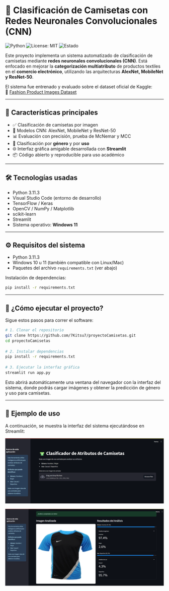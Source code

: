 # 👕 Clasificación de Camisetas con Redes Neuronales Convolucionales (CNN)

![Python](https://img.shields.io/badge/Python-3.11.3-blue?logo=python)
![License: MIT](https://img.shields.io/badge/License-MIT-green.svg)
![Estado](https://img.shields.io/badge/Estado-Finalizado-brightgreen)

Este proyecto implementa un sistema automatizado de clasificación de camisetas mediante **redes neuronales convolucionales (CNN)**. Está enfocado en mejorar la **categorización multiatributo** de productos textiles en el **comercio electrónico**, utilizando las arquitecturas **AlexNet, MobileNet y ResNet-50**.

El sistema fue entrenado y evaluado sobre el dataset oficial de Kaggle:  
🔗 [Fashion Product Images Dataset](https://www.kaggle.com/datasets/paramaggarwal/fashion-product-images-dataset)

---

## 📌 Características principales

- ✅ Clasificación de camisetas por imagen
- 🧠 Modelos CNN: AlexNet, MobileNet y ResNet-50
- 📊 Evaluación con precisión, prueba de McNemar y MCC
- 🎯 Clasificación por **género** y por **uso**
- 🌐 Interfaz gráfica amigable desarrollada con **Streamlit**
- 📦 Código abierto y reproducible para uso académico

---

## 🛠️ Tecnologías usadas

- Python 3.11.3
- Visual Studio Code (entorno de desarrollo)
- TensorFlow / Keras
- OpenCV / NumPy / Matplotlib
- scikit-learn
- Streamlit
- Sistema operativo: **Windows 11**

---

## ⚙️ Requisitos del sistema

- Python 3.11.3
- Windows 10 u 11 (también compatible con Linux/Mac)
- Paquetes del archivo `requirements.txt` (ver abajo)

Instalación de dependencias:

```bash
pip install -r requirements.txt
```

---

## 🚀 ¿Cómo ejecutar el proyecto?

Sigue estos pasos para correr el software:

```bash
# 1. Clonar el repositorio
git clone https://github.com/7Kitsu7/proyectoCamisetas.git
cd proyectoCamisetas

# 2. Instalar dependencias
pip install -r requirements.txt

# 3. Ejecutar la interfaz gráfica
streamlit run app.py
```

Esto abrirá automáticamente una ventana del navegador con la interfaz del sistema, donde podrás cargar imágenes y obtener la predicción de género y uso para camisetas.

---

## 🧪 Ejemplo de uso

A continuación, se muestra la interfaz del sistema ejecutándose en Streamlit:

<p align="center"> <img src="img/interfaz1.png" width="700"/> </p> <p align="center"> <img src="img/interfaz2.png" width="700"/> </p>
